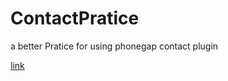 ContactPratice
==============

a better Pratice for using phonegap contact plugin

[link](../README.md)
